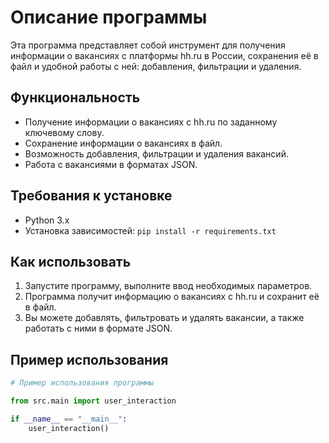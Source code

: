 # Описание программы

Эта программа представляет собой инструмент для получения информации о вакансиях с платформы hh.ru в России, сохранения её в файл и удобной работы с ней: добавления, фильтрации и удаления.

## Функциональность

- Получение информации о вакансиях с hh.ru по заданному ключевому слову.
- Сохранение информации о вакансиях в файл.
- Возможность добавления, фильтрации и удаления вакансий.
- Работа с вакансиями в форматах JSON.

## Требования к установке

- Python 3.x
- Установка зависимостей: `pip install -r requirements.txt`

## Как использовать

1. Запустите программу, выполните ввод необходимых параметров.
2. Программа получит информацию о вакансиях с hh.ru и сохранит её в файл.
3. Вы можете добавлять, фильтровать и удалять вакансии, а также работать с ними в формате JSON.

## Пример использования

```python
# Пример использования программы

from src.main import user_interaction

if __name__ == "__main__":
    user_interaction()
